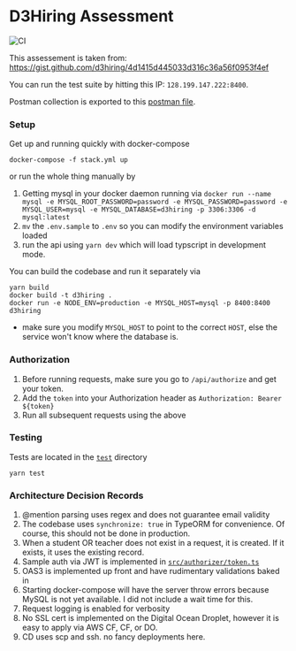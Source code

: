 # D3Hiring Assessment

![CI](https://github.com/jamoy/d3hiring/workflows/CI/badge.svg)

This assessement is taken from: https://gist.github.com/d3hiring/4d1415d445033d316c36a56f0953f4ef

You can run the test suite by hitting this IP: `128.199.147.222:8400`.

Postman collection is exported to this [postman file](postman.json).

### Setup

Get up and running quickly with docker-compose

```
docker-compose -f stack.yml up
```

or run the whole thing manually by

1. Getting mysql in your docker daemon running via `docker run --name mysql -e MYSQL_ROOT_PASSWORD=password -e MYSQL_PASSWORD=password -e MYSQL_USER=mysql -e MYSQL_DATABASE=d3hiring -p 3306:3306 -d mysql:latest`
2. `mv` the `.env.sample` to `.env` so you can modify the environment variables loaded
3. run the api using `yarn dev` which will load typscript in development mode.

You can build the codebase and run it separately via

```
yarn build
docker build -t d3hiring .
docker run -e NODE_ENV=production -e MYSQL_HOST=mysql -p 8400:8400 d3hiring
```

- make sure you modify `MYSQL_HOST` to point to the correct `HOST`, else the service won't know where the database is.

### Authorization

1. Before running requests, make sure you go to `/api/authorize` and get your token.
2. Add the `token` into your Authorization header as `Authorization: Bearer ${token}`
3. Run all subsequent requests using the above

### Testing

Tests are located in the [`test`](test) directory

```
yarn test
```

### Architecture Decision Records

1. @mention parsing uses regex and does not guarantee email validity
2. The codebase uses `synchronize: true` in TypeORM for convenience. Of course, this should not be done in production.
3. When a student OR teacher does not exist in a request, it is created. If it exists, it uses the existing record.
4. Sample auth via JWT is implemented in [`src/authorizer/token.ts`](src/authorizer/token.ts)
5. OAS3 is implemented up front and have rudimentary validations baked in
6. Starting docker-compose will have the server throw errors because MySQL is not yet available. I did not include a wait time for this.
7. Request logging is enabled for verbosity
8. No SSL cert is implemented on the Digital Ocean Droplet, however it is easy to apply via AWS CF, CF, or DO.
9. CD uses scp and ssh. no fancy deployments here.
